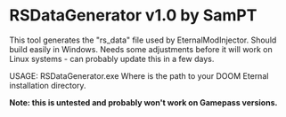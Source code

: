 # RSDataGenerator v1.0 by SamPT

This tool generates the "rs_data" file used by EternalModInjector. Should build easily in Windows. Needs some adjustments before it will work on Linux systems - can probably update this in a few days.

USAGE: RSDataGenerator.exe <path>
Where <path> is the path to your DOOM Eternal installation directory.

**Note: this is untested and probably won't work on Gamepass versions.**
